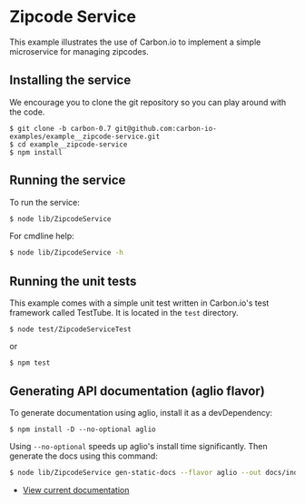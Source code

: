 # Zipcode Service

This example illustrates the use of Carbon.io to implement a simple
microservice for managing zipcodes.

## Installing the service

We encourage you to clone the git repository so you can play around
with the code. 

```
$ git clone -b carbon-0.7 git@github.com:carbon-io-examples/example__zipcode-service.git
$ cd example__zipcode-service
$ npm install
```

## Running the service

To run the service:

```sh
$ node lib/ZipcodeService
```

For cmdline help:

```sh
$ node lib/ZipcodeService -h
```

## Running the unit tests

This example comes with a simple unit test written in Carbon.io's test framework called TestTube. It is located in the `test` directory. 

```
$ node test/ZipcodeServiceTest
```

or 

```
$ npm test
```

## Generating API documentation (aglio flavor)

To generate documentation using aglio, install it as a devDependency:

```
$ npm install -D --no-optional aglio
```

Using `--no-optional` speeds up aglio's install time significantly. Then generate the docs using this command:

```sh
$ node lib/ZipcodeService gen-static-docs --flavor aglio --out docs/index.html
```

* [View current documentation](
http://htmlpreview.github.io/?https://raw.githubusercontent.com/carbon-io-examples/example__zipcode-service/blob/carbon-0.7/docs/index.html)
